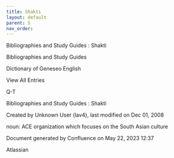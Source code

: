 ```yaml
---
title: Shakti
layout: default
parent: S
nav_order:
---
```


Bibliographies and Study Guides : Shakti

Bibliographies and Study Guides

Dictionary of Geneseo English

View All Entries

Q-T

Bibliographies and Study Guides : Shakti

Created by  Unknown User (lav4), last modified on Dec 01, 2008

noun: ACE organization which focuses on the South Asian culture

Document generated by Confluence on May 22, 2023 12:37

Atlassian
